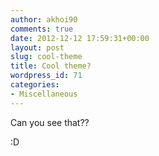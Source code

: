 ```yaml
---
author: akhoi90
comments: true
date: 2012-12-12 17:59:31+00:00
layout: post
slug: cool-theme
title: Cool theme?
wordpress_id: 71
categories:
- Miscellaneous
---
```


Can you see that??

:D
